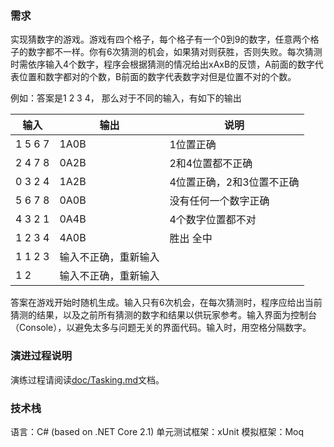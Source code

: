 ### 需求

实现猜数字的游戏。游戏有四个格子，每个格子有一个0到9的数字，任意两个格子的数字都不一样。你有6次猜测的机会，如果猜对则获胜，否则失败。每次猜测时需依序输入4个数字，程序会根据猜测的情况给出xAxB的反馈，A前面的数字代表位置和数字都对的个数，B前面的数字代表数字对但是位置不对的个数。

例如：答案是1 2 3 4， 那么对于不同的输入，有如下的输出

输入 | 输出 | 说明 
--- |  --- | ---- 
1 5 6 7   |   1A0B    |      1位置正确 
2 4 7 8   |   0A2B    |      2和4位置都不正确 
0 3 2 4   |   1A2B    |      4位置正确，2和3位置不正确 
5 6 7 8   |   0A0B    |      没有任何一个数字正确 
4 3 2 1   |   0A4B    |      4个数字位置都不对 
1 2 3 4   |   4A0B    |  胜出  全中 
1 1 2 3   |   输入不正确，重新输入 
1 2         |    输入不正确，重新输入 

答案在游戏开始时随机生成。输入只有6次机会，在每次猜测时，程序应给出当前猜测的结果，以及之前所有猜测的数字和结果以供玩家参考。输入界面为控制台（Console），以避免太多与问题无关的界面代码。输入时，用空格分隔数字。

### 演进过程说明

演练过程请阅读[doc/Tasking.md](https://github.com/agiledon/guessnumber/blob/master/doc/Tasking.md)文档。

### 技术栈

语言：C# (based on .NET Core 2.1)
单元测试框架：xUnit
模拟框架：Moq